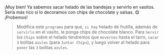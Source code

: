 <gs-attire attire-url="https://raw.githubusercontent.com/MumukiProject/mumuki-guia-gobstones-alternativa-kids/master/assets/attires/config.json"></gs-attire>
<gs-toolbox toolbox-url="https://raw.githubusercontent.com/MumukiProject/mumuki-guia-gobstones-alternativa-kids/master/assets/toolbox.xml"></gs-toolbox>

¡Muy bien! Ya sabemos sacar helado de las bandejas y servirlo en vasitos. Sería más rico si lo decoramos con chips de chocolate y salsas. :yum: ¡Probemos!

> Modifica este `programa` para que, `si hay` helado de frutilla, además de `servirlo` en el vasito, le ponga chips de chocolate blanco. Para `Servir` los `Chips` sobre el helado tendremos que `movernos` hasta el tarro, `sacar 3` bolitas `azules` (para `Juntar Chips`), y luego volver al helado para `poner` las `3` bolitas `azules`. 
